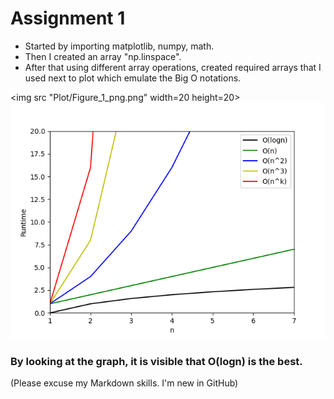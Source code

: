 # Assignment 1
* Started by importing matplotlib, numpy, math.
* Then I created an array "np.linspace".
* After that using different array operations, created required arrays that I used next to plot which emulate the Big O notations.

<img src "Plot/Figure_1_png.png" width=20 height=20>
![](Plot/Figure_1_png.png)

### By looking at the graph, it is visible that O(logn) is the best.

(Please excuse my Markdown skills. I'm new in GitHub)
